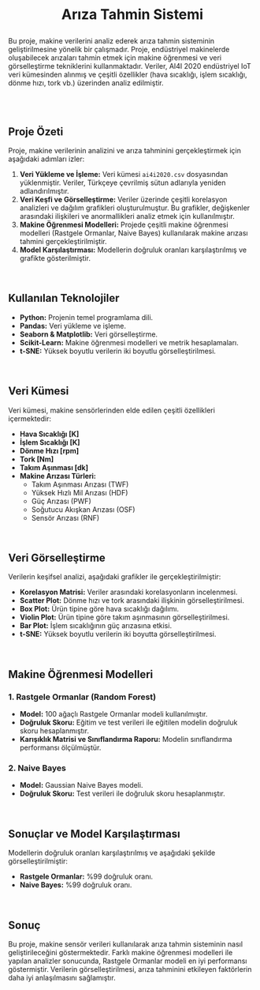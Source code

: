 # <p align="center">Arıza Tahmin Sistemi</p>

Bu proje, makine verilerini analiz ederek arıza tahmin sisteminin geliştirilmesine yönelik bir çalışmadır. Proje, endüstriyel makinelerde oluşabilecek arızaları tahmin etmek için makine öğrenmesi ve veri görselleştirme tekniklerini kullanmaktadır. Veriler, AI4I 2020 endüstriyel IoT veri kümesinden alınmış ve çeşitli özellikler (hava sıcaklığı, işlem sıcaklığı, dönme hızı, tork vb.) üzerinden analiz edilmiştir.

<br>
<br>

## Proje Özeti

Proje, makine verilerinin analizini ve arıza tahminini gerçekleştirmek için aşağıdaki adımları izler:

1. **Veri Yükleme ve İşleme:** Veri kümesi `ai4i2020.csv` dosyasından yüklenmiştir. Veriler, Türkçeye çevrilmiş sütun adlarıyla yeniden adlandırılmıştır.
2. **Veri Keşfi ve Görselleştirme:** Veriler üzerinde çeşitli korelasyon analizleri ve dağılım grafikleri oluşturulmuştur. Bu grafikler, değişkenler arasındaki ilişkileri ve anormallikleri analiz etmek için kullanılmıştır.
3. **Makine Öğrenmesi Modelleri:** Projede çeşitli makine öğrenmesi modelleri (Rastgele Ormanlar, Naive Bayes) kullanılarak makine arızası tahmini gerçekleştirilmiştir.
4. **Model Karşılaştırması:** Modellerin doğruluk oranları karşılaştırılmış ve grafikte gösterilmiştir.

<br>

## Kullanılan Teknolojiler

- **Python:** Projenin temel programlama dili.
- **Pandas:** Veri yükleme ve işleme.
- **Seaborn & Matplotlib:** Veri görselleştirme.
- **Scikit-Learn:** Makine öğrenmesi modelleri ve metrik hesaplamaları.
- **t-SNE:** Yüksek boyutlu verilerin iki boyutlu görselleştirilmesi.

<br>

## Veri Kümesi

Veri kümesi, makine sensörlerinden elde edilen çeşitli özellikleri içermektedir:

- **Hava Sıcaklığı [K]**
- **İşlem Sıcaklığı [K]**
- **Dönme Hızı [rpm]**
- **Tork [Nm]**
- **Takım Aşınması [dk]**
- **Makine Arızası Türleri:** 
  - Takım Aşınması Arızası (TWF)
  - Yüksek Hızlı Mil Arızası (HDF)
  - Güç Arızası (PWF)
  - Soğutucu Akışkan Arızası (OSF)
  - Sensör Arızası (RNF)

<br>

## Veri Görselleştirme

Verilerin keşifsel analizi, aşağıdaki grafikler ile gerçekleştirilmiştir:

- **Korelasyon Matrisi:** Veriler arasındaki korelasyonların incelenmesi.
- **Scatter Plot:** Dönme hızı ve tork arasındaki ilişkinin görselleştirilmesi.
- **Box Plot:** Ürün tipine göre hava sıcaklığı dağılımı.
- **Violin Plot:** Ürün tipine göre takım aşınmasının görselleştirilmesi.
- **Bar Plot:** İşlem sıcaklığının güç arızasına etkisi.
- **t-SNE:** Yüksek boyutlu verilerin iki boyutta görselleştirilmesi.

<br>

## Makine Öğrenmesi Modelleri

### 1. Rastgele Ormanlar (Random Forest)

- **Model:** 100 ağaçlı Rastgele Ormanlar modeli kullanılmıştır.
- **Doğruluk Skoru:** Eğitim ve test verileri ile eğitilen modelin doğruluk skoru hesaplanmıştır.
- **Karışıklık Matrisi ve Sınıflandırma Raporu:** Modelin sınıflandırma performansı ölçülmüştür.

### 2. Naive Bayes

- **Model:** Gaussian Naive Bayes modeli.
- **Doğruluk Skoru:** Test verileri ile doğruluk skoru hesaplanmıştır.

<br>

## Sonuçlar ve Model Karşılaştırması

Modellerin doğruluk oranları karşılaştırılmış ve aşağıdaki şekilde görselleştirilmiştir:

- **Rastgele Ormanlar:** %99 doğruluk oranı.
- **Naive Bayes:** %99 doğruluk oranı.

<br>

## Sonuç

Bu proje, makine sensör verileri kullanılarak arıza tahmin sisteminin nasıl geliştirileceğini göstermektedir. Farklı makine öğrenmesi modelleri ile yapılan analizler sonucunda, Rastgele Ormanlar modeli en iyi performansı göstermiştir. Verilerin görselleştirilmesi, arıza tahminini etkileyen faktörlerin daha iyi anlaşılmasını sağlamıştır.
